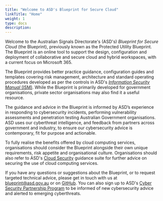 ```yaml
---
title: "Welcome to ASD's Blueprint for Secure Cloud"
linkTitle: "Home"
weight: 1
type: docs
description:
---
```


Welcome to the Australian Signals Directorate's (ASD's) *Blueprint for Secure Cloud* (the Blueprint), previously known as the Protected Utility Blueprint. The Blueprint is an online tool to support the design, configuration and deployment of collaborative and secure cloud and hybrid workspaces, with a current focus on Microsoft 365.

The Blueprint provides better practice guidance, configuration guides and templates covering risk management, architecture and standard operating procedures developed as per the controls in ASD's [*Information Security Manual* (ISM)](https://www.cyber.gov.au/resources-business-and-government/essential-cyber-security/ism). While the Blueprint is primarily developed for government organisations, private sector organisations may also find it a useful resource.

The guidance and advice in the Blueprint is informed by ASD’s experience in responding to cybersecurity incidents, performing vulnerability assessments and penetration testing Australian Government organisations. ASD uses our cyberthreat intelligence, and feedback from partners across government and industry, to ensure our cybersecurity advice is contemporary, fit for purpose and actionable.

To fully realise the benefits offered by cloud computing services, organisations should consider the Blueprint alongside their own unique requirements, risk appetite and organisational culture. Organisations should also refer to ASD's [Cloud Security](https://www.cyber.gov.au/resources-business-and-government/maintaining-devices-and-systems/cloud-security-guidance) guidance suite for further advice on securing the use of cloud computing services.

If you have any questions or suggestions about the Blueprint, or to request targeted technical advice, please get in touch with us at [blueprint@asd.gov.au](mailto:blueprint@asd.gov.au) or on [GitHub](https://github.com/ASD-Blueprint/ASD-Blueprint-for-Secure-Cloud). You can also sign up to ASD's [Cyber Security Partnership Program](https://www.cyber.gov.au/partnershipprogram) to be informed of new cybersecurity advice and alerted to emerging cyberthreats.
